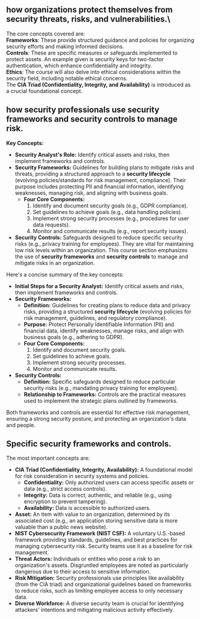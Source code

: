 ## how organizations protect themselves from security threats, risks, and vulnerabilities.\
The core concepts covered are:\
**Frameworks**: These provide structured guidance and policies for organizing security efforts and making informed decisions.\
**Controls**: These are specific measures or safeguards implemented to protect assets. An example given is security keys for two-factor authentication, which enhance confidentiality and integrity.\
**Ethics**: The course will also delve into ethical considerations within the security field, including notable ethical concerns.  \
The **CIA Triad (Confidentiality, Integrity, and Availability)** is introduced as a crucial foundational concept.

## how security professionals use **security frameworks** and **security controls** to manage risk.

**Key Concepts:**

* **Security Analyst's Role:** Identify critical assets and risks, then implement frameworks and controls.
* **Security Frameworks:** Guidelines for building plans to mitigate risks and threats, providing a structured approach to a **security lifecycle** (evolving policies/standards for risk management, compliance). Their purpose includes protecting PII and financial information, identifying weaknesses, managing risk, and aligning with business goals.
    * **Four Core Components:**
        1.  Identify and document security goals (e.g., GDPR compliance).
        2.  Set guidelines to achieve goals (e.g., data handling policies).
        3.  Implement strong security processes (e.g., procedures for user data requests).
        4.  Monitor and communicate results (e.g., report security issues).
* **Security Controls:** Safeguards designed to reduce specific security risks (e.g., privacy training for employees). They are vital for maintaining low risk levels within an organization.
This course section emphasizes the use of **security frameworks** and **security controls** to manage and mitigate risks in an organization.

Here's a concise summary of the key concepts:

* **Initial Steps for a Security Analyst:** Identify critical assets and risks, then implement frameworks and controls.
* **Security Frameworks:**
    * **Definition:** Guidelines for creating plans to reduce data and privacy risks, providing a structured **security lifecycle** (evolving policies for risk management, guidelines, and regulatory compliance).
    * **Purpose:** Protect Personally Identifiable Information (PII) and financial data, identify weaknesses, manage risks, and align with business goals (e.g., adhering to GDPR).
    * **Four Core Components:**
        1.  Identify and document security goals.
        2.  Set guidelines to achieve goals.
        3.  Implement strong security processes.
        4.  Monitor and communicate results.
* **Security Controls:**
    * **Definition:** Specific safeguards designed to reduce particular security risks (e.g., mandating privacy training for employees).
    * **Relationship to Frameworks:** Controls are the practical measures used to implement the strategic plans outlined by frameworks.

Both frameworks and controls are essential for effective risk management, ensuring a strong security posture, and protecting an organization's data and people.

## Specific security frameworks and controls. 

The most important concepts are:

* **CIA Triad (Confidentiality, Integrity, Availability):** A foundational model for risk consideration in security systems and policies.
    * **Confidentiality:** Only authorized users can access specific assets or data (e.g., strict access controls).
    * **Integrity:** Data is correct, authentic, and reliable (e.g., using encryption to prevent tampering).
    * **Availability:** Data is accessible to authorized users.
* **Asset:** An item with value to an organization, determined by its associated cost (e.g., an application storing sensitive data is more valuable than a public news website).
* **NIST Cybersecurity Framework (NIST CSF):** A voluntary U.S.-based framework providing standards, guidelines, and best practices for managing cybersecurity risk. Security teams use it as a baseline for risk management.
* **Threat Actors:** Individuals or entities who pose a risk to an organization's assets. Disgruntled employees are noted as particularly dangerous due to their access to sensitive information.
* **Risk Mitigation:** Security professionals use principles like availability (from the CIA triad) and organizational guidelines based on frameworks to reduce risks, such as limiting employee access to only necessary data.
* **Diverse Workforce:** A diverse security team is crucial for identifying attackers' intentions and mitigating malicious activity effectively.
